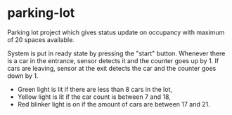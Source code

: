 # parking-lot
Parking lot project which gives status update on occupancy with maximum of 20 spaces available. 

System is put in ready state by pressing the "start" button. 
Whenever there is a car in the entrance, sensor detects it and the counter goes up by 1.
If cars are leaving, sensor at the exit detects the car and the counter goes down by 1.
- Green light is lit if there are less than 8 cars in the lot,
- Yellow light is lit if the car count is between 7 and 18,
- Red blinker light is on if the amount of cars are between 17 and 21.
